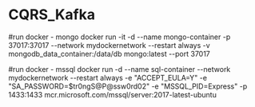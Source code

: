 # CQRS_Kafka

#run docker - mongo
docker run -it -d --name mongo-container -p 37017:37017 --network mydockernetwork --restart always -v mongodb_data_container:/data/db mongo:latest --port 37017

#run docker - mssql
docker run -d --name sql-container --network mydockernetwork --restart always -e "ACCEPT_EULA=Y" -e "SA_PASSWORD=$tr0ngS@P@ssw0rd02" -e "MSSQL_PID=Express" -p 1433:1433 mcr.microsoft.com/mssql/server:2017-latest-ubuntu 